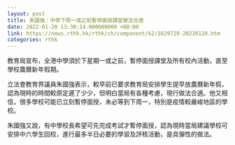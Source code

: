 ```yaml
---
layout: post
title: 朱國強：中學下周一或之前暫停面授課堂做法合適
date: 2022-01-20 13:30:14.000000000 +08:00
link: https://news.rthk.hk/rthk/ch/component/k2/1629729-20220120.htm
categories: rthk
---
```


教育局宣布，全港中學須於下星期一或之前，暫停面授課堂及所有校內活動，直至學校農曆新年假期。

立法會教育界議員朱國強表示，較早前已要求教育局安排學生提早放農曆新年假，認為現時的時間較原定遲了少少，但明白當局有各種考慮，現行做法合適。他又相信，很多學校可能已立刻暫停面授，未必等到下周一，特別是疫情較嚴峻地區的學校。

朱國強又說，有中學校長希望可先完成考試才暫停面授，認為現時當局建議學校可安排中六學生回校，進行最多半日必要的學習及評核活動，是具彈性的做法。

